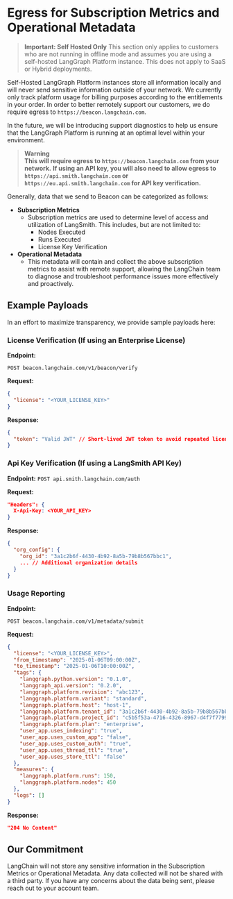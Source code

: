 # Egress for Subscription Metrics and Operational Metadata

> **Important: Self Hosted Only** 
> This section only applies to customers who are not running in offline mode and assumes you are using a self-hosted LangGraph Platform instance.
> This does not apply to SaaS or Hybrid deployments.

Self-Hosted LangGraph Platform instances store all information locally and will never send sensitive information outside of your network. We currently only track platform usage for billing purposes according to the entitlements in your order. In order to better remotely support our customers, we do require egress to `https://beacon.langchain.com`.

In the future, we will be introducing support diagnostics to help us ensure that the LangGraph Platform is running at an optimal level within your environment.

> **Warning**  
> **This will require egress to `https://beacon.langchain.com` from your network.**
> **If using an API key, you will also need to allow egress to `https://api.smith.langchain.com` or `https://eu.api.smith.langchain.com` for API key verification.**

Generally, data that we send to Beacon can be categorized as follows:

- **Subscription Metrics**
  - Subscription metrics are used to determine level of access and utilization of LangSmith. This includes, but are not limited to:
    - Nodes Executed
    - Runs Executed
    - License Key Verification
- **Operational Metadata**
  - This metadata will contain and collect the above subscription metrics to assist with remote support, allowing the LangChain team to diagnose and troubleshoot performance issues more effectively and proactively.

## Example Payloads

In an effort to maximize transparency, we provide sample payloads here:

### License Verification (If using an Enterprise License)

**Endpoint:**

`POST beacon.langchain.com/v1/beacon/verify`

**Request:**

```json
{
  "license": "<YOUR_LICENSE_KEY>"
}
```

**Response:**

```json
{
  "token": "Valid JWT" // Short-lived JWT token to avoid repeated license checks
}
```

### Api Key Verification (If using a LangSmith API Key)

**Endpoint:**
`POST api.smith.langchain.com/auth`

**Request:**

```json
"Headers": {
  X-Api-Key: <YOUR_API_KEY>
}
```

**Response:**

```json
{
  "org_config": {
    "org_id": "3a1c2b6f-4430-4b92-8a5b-79b8b567bbc1",
    ... // Additional organization details
  }
}
```

### Usage Reporting

**Endpoint:**

`POST beacon.langchain.com/v1/metadata/submit`

**Request:**

```json
{
  "license": "<YOUR_LICENSE_KEY>",
  "from_timestamp": "2025-01-06T09:00:00Z",
  "to_timestamp": "2025-01-06T10:00:00Z",
  "tags": {
    "langgraph.python.version": "0.1.0",
    "langgraph_api.version": "0.2.0",
    "langgraph.platform.revision": "abc123",
    "langgraph.platform.variant": "standard",
    "langgraph.platform.host": "host-1",
    "langgraph.platform.tenant_id": "3a1c2b6f-4430-4b92-8a5b-79b8b567bbc1",
    "langgraph.platform.project_id": "c5b5f53a-4716-4326-8967-d4f7f7799735",
    "langgraph.platform.plan": "enterprise",
    "user_app.uses_indexing": "true",
    "user_app.uses_custom_app": "false",
    "user_app.uses_custom_auth": "true",
    "user_app.uses_thread_ttl": "true",
    "user_app.uses_store_ttl": "false"
  },
  "measures": {
    "langgraph.platform.runs": 150,
    "langgraph.platform.nodes": 450
  },
  "logs": []
}
```

**Response:**

```json
"204 No Content"
```

## Our Commitment

LangChain will not store any sensitive information in the Subscription Metrics or Operational Metadata. Any data collected will not be shared with a third party. If you have any concerns about the data being sent, please reach out to your account team.
